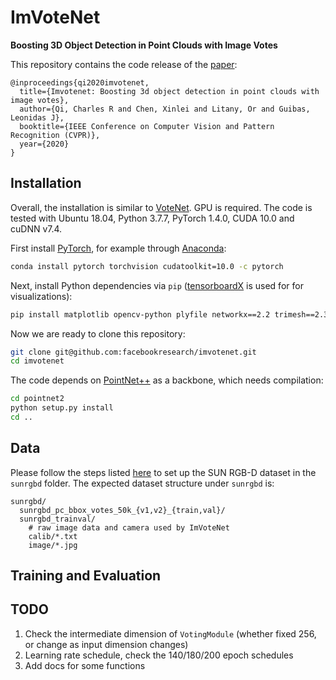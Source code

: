 # ImVoteNet
**Boosting 3D Object Detection in Point Clouds with Image Votes**

This repository contains the code release of the [paper](https://arxiv.org/abs/2001.10692):
```
@inproceedings{qi2020imvotenet,
  title={Imvotenet: Boosting 3d object detection in point clouds with image votes},
  author={Qi, Charles R and Chen, Xinlei and Litany, Or and Guibas, Leonidas J},
  booktitle={IEEE Conference on Computer Vision and Pattern Recognition (CVPR)},
  year={2020}
}
```

## Installation
Overall, the installation is similar to [VoteNet](https://github.com/facebookresearch/votenet). GPU is required. The code is tested with Ubuntu 18.04, Python 3.7.7, PyTorch 1.4.0, CUDA 10.0 and cuDNN v7.4.

First install [PyTorch](https://pytorch.org/get-started/locally/), for example through [Anaconda](https://docs.anaconda.com/anaconda/install/):
```bash
conda install pytorch torchvision cudatoolkit=10.0 -c pytorch
```
Next, install Python dependencies via `pip` ([tensorboardX](https://github.com/lanpa/tensorboardX) is used for for visualizations):
```bash
pip install matplotlib opencv-python plyfile networkx==2.2 trimesh==2.35.39 tensorboardX
```
Now we are ready to clone this repository:
```bash
git clone git@github.com:facebookresearch/imvotenet.git
cd imvotenet
```
The code depends on [PointNet++](http://arxiv.org/abs/1706.02413) as a backbone, which needs compilation:
```bash
cd pointnet2
python setup.py install
cd ..
```

## Data
Please follow the steps listed [here](https://github.com/facebookresearch/votenet/blob/master/sunrgbd/README.md) to set up the SUN RGB-D dataset in the `sunrgbd` folder. The expected dataset structure under `sunrgbd` is:
```
sunrgbd/
  sunrgbd_pc_bbox_votes_50k_{v1,v2}_{train,val}/
  sunrgbd_trainval/
    # raw image data and camera used by ImVoteNet
    calib/*.txt
    image/*.jpg
```

## Training and Evaluation

## TODO
1. Check the intermediate dimension of `VotingModule` (whether fixed 256, or change as input dimension changes)
2. Learning rate schedule, check the 140/180/200 epoch schedules
3. Add docs for some functions
